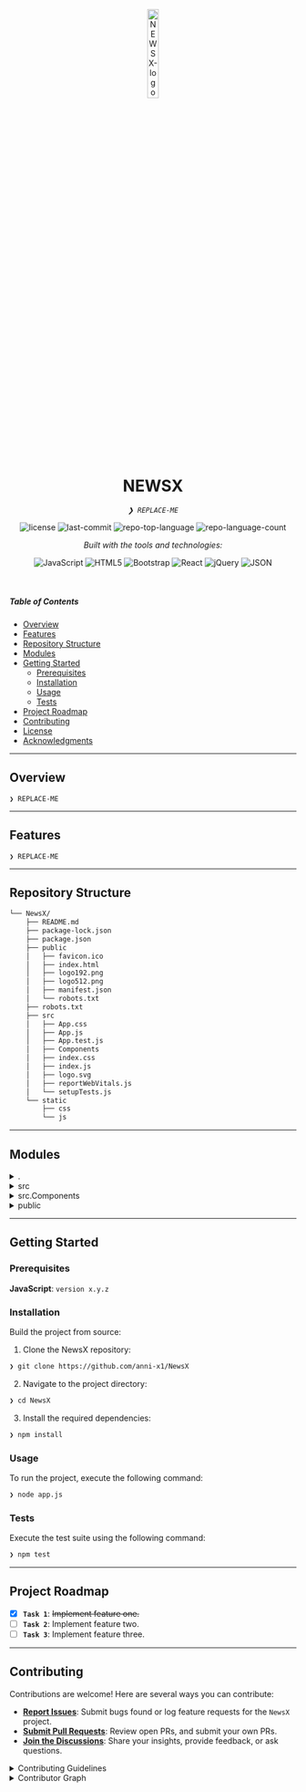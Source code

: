 <p align="center">
  <img src="https://img.icons8.com/?size=512&id=55494&format=png" width="20%" alt="NEWSX-logo">
</p>
<p align="center">
    <h1 align="center">NEWSX</h1>
</p>
<p align="center">
    <em><code>❯ REPLACE-ME</code></em>
</p>
<p align="center">
	<img src="https://img.shields.io/github/license/anni-x1/NewsX?style=flat&logo=opensourceinitiative&logoColor=white&color=0080ff" alt="license">
	<img src="https://img.shields.io/github/last-commit/anni-x1/NewsX?style=flat&logo=git&logoColor=white&color=0080ff" alt="last-commit">
	<img src="https://img.shields.io/github/languages/top/anni-x1/NewsX?style=flat&color=0080ff" alt="repo-top-language">
	<img src="https://img.shields.io/github/languages/count/anni-x1/NewsX?style=flat&color=0080ff" alt="repo-language-count">
</p>
<p align="center">
		<em>Built with the tools and technologies:</em>
</p>
<p align="center">
	<img src="https://img.shields.io/badge/JavaScript-F7DF1E.svg?style=flat&logo=JavaScript&logoColor=black" alt="JavaScript">
	<img src="https://img.shields.io/badge/HTML5-E34F26.svg?style=flat&logo=HTML5&logoColor=white" alt="HTML5">
	<img src="https://img.shields.io/badge/Bootstrap-7952B3.svg?style=flat&logo=Bootstrap&logoColor=white" alt="Bootstrap">
	<img src="https://img.shields.io/badge/React-61DAFB.svg?style=flat&logo=React&logoColor=black" alt="React">
	<img src="https://img.shields.io/badge/jQuery-0769AD.svg?style=flat&logo=jQuery&logoColor=white" alt="jQuery">
	<img src="https://img.shields.io/badge/JSON-000000.svg?style=flat&logo=JSON&logoColor=white" alt="JSON">
</p>

<br>

#####  Table of Contents

- [ Overview](#-overview)
- [ Features](#-features)
- [ Repository Structure](#-repository-structure)
- [ Modules](#-modules)
- [ Getting Started](#-getting-started)
    - [ Prerequisites](#-prerequisites)
    - [ Installation](#-installation)
    - [ Usage](#-usage)
    - [ Tests](#-tests)
- [ Project Roadmap](#-project-roadmap)
- [ Contributing](#-contributing)
- [ License](#-license)
- [ Acknowledgments](#-acknowledgments)

---

##  Overview

<code>❯ REPLACE-ME</code>

---

##  Features

<code>❯ REPLACE-ME</code>

---

##  Repository Structure

```sh
└── NewsX/
    ├── README.md
    ├── package-lock.json
    ├── package.json
    ├── public
    │   ├── favicon.ico
    │   ├── index.html
    │   ├── logo192.png
    │   ├── logo512.png
    │   ├── manifest.json
    │   └── robots.txt
    ├── robots.txt
    ├── src
    │   ├── App.css
    │   ├── App.js
    │   ├── App.test.js
    │   ├── Components
    │   ├── index.css
    │   ├── index.js
    │   ├── logo.svg
    │   ├── reportWebVitals.js
    │   └── setupTests.js
    └── static
        ├── css
        └── js
```

---

##  Modules

<details closed><summary>.</summary>

| File | Summary |
| --- | --- |
| [package-lock.json](https://github.com/anni-x1/NewsX/blob/main/package-lock.json) | <code>❯ REPLACE-ME</code> |
| [package.json](https://github.com/anni-x1/NewsX/blob/main/package.json) | <code>❯ REPLACE-ME</code> |
| [robots.txt](https://github.com/anni-x1/NewsX/blob/main/robots.txt) | <code>❯ REPLACE-ME</code> |

</details>

<details closed><summary>src</summary>

| File | Summary |
| --- | --- |
| [index.css](https://github.com/anni-x1/NewsX/blob/main/src/index.css) | <code>❯ REPLACE-ME</code> |
| [App.css](https://github.com/anni-x1/NewsX/blob/main/src/App.css) | <code>❯ REPLACE-ME</code> |
| [App.test.js](https://github.com/anni-x1/NewsX/blob/main/src/App.test.js) | <code>❯ REPLACE-ME</code> |
| [setupTests.js](https://github.com/anni-x1/NewsX/blob/main/src/setupTests.js) | <code>❯ REPLACE-ME</code> |
| [App.js](https://github.com/anni-x1/NewsX/blob/main/src/App.js) | <code>❯ REPLACE-ME</code> |
| [reportWebVitals.js](https://github.com/anni-x1/NewsX/blob/main/src/reportWebVitals.js) | <code>❯ REPLACE-ME</code> |
| [index.js](https://github.com/anni-x1/NewsX/blob/main/src/index.js) | <code>❯ REPLACE-ME</code> |

</details>

<details closed><summary>src.Components</summary>

| File | Summary |
| --- | --- |
| [Newss.json](https://github.com/anni-x1/NewsX/blob/main/src/Components/Newss.json) | <code>❯ REPLACE-ME</code> |
| [Custom.scss](https://github.com/anni-x1/NewsX/blob/main/src/Components/Custom.scss) | <code>❯ REPLACE-ME</code> |
| [NewsItem.js](https://github.com/anni-x1/NewsX/blob/main/src/Components/NewsItem.js) | <code>❯ REPLACE-ME</code> |
| [News.js](https://github.com/anni-x1/NewsX/blob/main/src/Components/News.js) | <code>❯ REPLACE-ME</code> |
| [Navbar.js](https://github.com/anni-x1/NewsX/blob/main/src/Components/Navbar.js) | <code>❯ REPLACE-ME</code> |

</details>

<details closed><summary>public</summary>

| File | Summary |
| --- | --- |
| [index.html](https://github.com/anni-x1/NewsX/blob/main/public/index.html) | <code>❯ REPLACE-ME</code> |
| [manifest.json](https://github.com/anni-x1/NewsX/blob/main/public/manifest.json) | <code>❯ REPLACE-ME</code> |
| [robots.txt](https://github.com/anni-x1/NewsX/blob/main/public/robots.txt) | <code>❯ REPLACE-ME</code> |

</details>

---

##  Getting Started

###  Prerequisites

**JavaScript**: `version x.y.z`

###  Installation

Build the project from source:

1. Clone the NewsX repository:
```sh
❯ git clone https://github.com/anni-x1/NewsX
```

2. Navigate to the project directory:
```sh
❯ cd NewsX
```

3. Install the required dependencies:
```sh
❯ npm install
```

###  Usage

To run the project, execute the following command:

```sh
❯ node app.js
```

###  Tests

Execute the test suite using the following command:

```sh
❯ npm test
```

---

##  Project Roadmap

- [X] **`Task 1`**: <strike>Implement feature one.</strike>
- [ ] **`Task 2`**: Implement feature two.
- [ ] **`Task 3`**: Implement feature three.

---

##  Contributing

Contributions are welcome! Here are several ways you can contribute:

- **[Report Issues](https://github.com/anni-x1/NewsX/issues)**: Submit bugs found or log feature requests for the `NewsX` project.
- **[Submit Pull Requests](https://github.com/anni-x1/NewsX/blob/main/CONTRIBUTING.md)**: Review open PRs, and submit your own PRs.
- **[Join the Discussions](https://github.com/anni-x1/NewsX/discussions)**: Share your insights, provide feedback, or ask questions.

<details closed>
<summary>Contributing Guidelines</summary>

1. **Fork the Repository**: Start by forking the project repository to your github account.
2. **Clone Locally**: Clone the forked repository to your local machine using a git client.
   ```sh
   git clone https://github.com/anni-x1/NewsX
   ```
3. **Create a New Branch**: Always work on a new branch, giving it a descriptive name.
   ```sh
   git checkout -b new-feature-x
   ```
4. **Make Your Changes**: Develop and test your changes locally.
5. **Commit Your Changes**: Commit with a clear message describing your updates.
   ```sh
   git commit -m 'Implemented new feature x.'
   ```
6. **Push to github**: Push the changes to your forked repository.
   ```sh
   git push origin new-feature-x
   ```
7. **Submit a Pull Request**: Create a PR against the original project repository. Clearly describe the changes and their motivations.
8. **Review**: Once your PR is reviewed and approved, it will be merged into the main branch. Congratulations on your contribution!
</details>

<details closed>
<summary>Contributor Graph</summary>
<br>
<p align="left">
   <a href="https://github.com{/anni-x1/NewsX/}graphs/contributors">
      <img src="https://contrib.rocks/image?repo=anni-x1/NewsX">
   </a>
</p>
</details>

